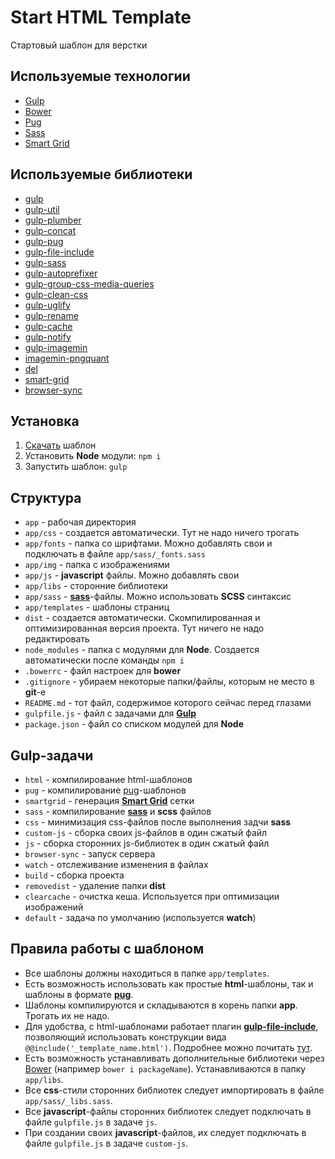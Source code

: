 Start HTML Template
===================

Стартовый шаблон для верстки

## Используемые технологии

* [Gulp][gulp]
* [Bower][bower]
* [Pug][pug]
* [Sass][sass]
* [Smart Grid][smart-grid]

## Используемые библиотеки

* [gulp][gulp]
* [gulp-util][gulp-util]
* [gulp-plumber][gulp-plumber]
* [gulp-concat][gulp-concat]
* [gulp-pug][gulp-pug]
* [gulp-file-include][gulp-file-include]
* [gulp-sass][gulp-sass]
* [gulp-autoprefixer][gulp-autoprefixer]
* [gulp-group-css-media-queries][gulp-group-css-media-queries]
* [gulp-clean-css][gulp-clean-css]
* [gulp-uglify][gulp-uglify]
* [gulp-rename][gulp-rename]
* [gulp-cache][gulp-cache]
* [gulp-notify][gulp-notify]
* [gulp-imagemin][gulp-imagemin]
* [imagemin-pngquant][imagemin-pngquant]
* [del][del]
* [smart-grid][smart-grid]
* [browser-sync][browser-sync]

## Установка

1. [Скачать](https://github.com/webmaxx/start_html/archive/master.zip) шаблон
2. Установить **Node** модули: `npm i`
3. Запустить шаблон: `gulp`

## Структура

* `app` - рабочая директория
* `app/css` - создается автоматически. Тут не надо ничего трогать
* `app/fonts` - папка со шрифтами. Можно добавлять свои и подключать в файле `app/sass/_fonts.sass`
* `app/img` - папка с изображениями
* `app/js` - **javascript** файлы. Можно добавлять свои
* `app/libs` - сторонние библиотеки
* `app/sass` - **[sass][sass]**-файлы. Можно использовать **SCSS** синтаксис
* `app/templates` - шаблоны страниц
* `dist` - создается автоматически. Скомпилированная и оптимизированная версия проекта. Тут ничего не надо редактировать
* `node_modules` - папка с модулями для **Node**. Создается автоматически после команды `npm i`
* `.bowerrc` - файл настроек для **bower**
* `.gitignore` - убираем некоторые папки/файлы, которым не место в **git**-е
* `README.md` - тот файл, содержимое которого сейчас перед глазами
* `gulpfile.js` - файл с задачами для **[Gulp][gulp]**
* `package.json` - файл со списком модулей для **Node**

## Gulp-задачи

* `html` - компилирование html-шаблонов
* `pug` - компилирование [pug][pug]-шаблонов
* `smartgrid` - генерация **[Smart Grid][smart-grid]** сетки
* `sass` - компилирование **[sass][sass]** и **scss** файлов
* `css` - минимизация css-файлов после выполнения задчи **sass**
* `custom-js` - сборка своих js-файлов в один сжатый файл
* `js` - сборка сторонних js-библиотек в один сжатый файл
* `browser-sync` - запуск сервера
* `watch` - отслеживание изменения в файлах
* `build` - сборка проекта
* `removedist` - удаление папки **dist**
* `clearcache` - очистка кеша. Используется при оптимизации изображений
* `default` - задача по умолчанию (используется **watch**)

## Правила работы с шаблоном

* Все шаблоны должны находиться в папке `app/templates`.
* Есть возможность использовать как простые **html**-шаблоны, так и шаблоны в формате **[pug][pug]**.
* Шаблоны компилируются и складываются в корень папки **app**. Трогать их не надо.
* Для удобства, с html-шаблонами работает плагин **[gulp-file-include][gulp-file-include]**, позволяющий использовать конструкции вида `@@include('_template_name.html')`. Подробнее можно почитать [тут][gulp-file-include].
* Есть возможность устанавливать дополнительные библиотеки через [Bower][bower] (например `bower i packageName`). Устанавливаются в папку `app/libs`.
* Все **css**-стили сторонних библиотек следует импортировать в файле `app/sass/_libs.sass`.
* Все **javascript**-файлы сторонних библиотек следует подключать в файле `gulpfile.js` в задаче `js`.
* При создании своих **javascript**-файлов, их следует подключать в файле `gulpfile.js` в задаче `custom-js`.

[gulp]: http://gulpjs.com/
[bower]: https://bower.io/
[pug]: https://pugjs.org/
[sass]: http://sass-lang.com/
[smart-grid]: https://www.npmjs.com/package/smart-grid/
[gulp-plumber]: https://www.npmjs.com/package/gulp-plumber
[gulp-util]: https://www.npmjs.com/package/gulp-util
[gulp-concat]: https://www.npmjs.com/package/gulp-concat
[gulp-pug]: https://www.npmjs.com/package/gulp-pug
[gulp-file-include]: https://www.npmjs.com/package/gulp-file-include
[gulp-sass]: https://www.npmjs.com/package/gulp-sass
[gulp-autoprefixer]: https://www.npmjs.com/package/gulp-autoprefixer
[gulp-group-css-media-queries]: https://www.npmjs.com/package/gulp-group-css-media-queries
[gulp-clean-css]: https://www.npmjs.com/package/gulp-clean-css
[gulp-uglify]: https://www.npmjs.com/package/gulp-uglify
[gulp-rename]: https://www.npmjs.com/package/gulp-rename
[gulp-cache]: https://www.npmjs.com/package/gulp-cache
[gulp-notify]: https://www.npmjs.com/package/gulp-notify
[gulp-imagemin]: https://www.npmjs.com/package/gulp-imagemin
[imagemin-pngquant]: https://www.npmjs.com/package/imagemin-pngquant
[del]: https://www.npmjs.com/package/del
[browser-sync]: https://www.npmjs.com/package/browser-sync
